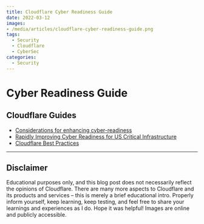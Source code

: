 ```yaml
---
title: Cloudflare Cyber Readiness Guide
date: 2022-03-12
images: 
- /media/articles/cloudflare-cyber-readiness-guide.png
tags:
  - Security
  - Cloudflare
  - CyberSec
categories:
  - Security
---
```


# Cyber Readiness Guide



## Cloudflare Guides

- [Considerations for enhancing cyber-readiness](https://www.cloudflare.com/lp/cyberattackreadiness/)
- [Rapidly Improving Cyber Readiness for US Critical Infrastructure](https://criticalinfrastructuredefense.org/)
- [Cloudflare Best Practices](https://github.com/DavidJKTofan/CyberSec-resources/blob/master/Projects/Cloudflare_Setup_Best_Practices.md)

* * *

## Disclaimer

Educational purposes only, and this blog post does not necessarily reflect the opinions of Cloudflare. There are many more aspects to Cloudflare and its products and services – this is merely a brief educational intro. Properly inform yourself, keep learning, keep testing, and feel free to share your learnings and experiences as I do. Hope it was helpful! Images are online and publicly accessible.
